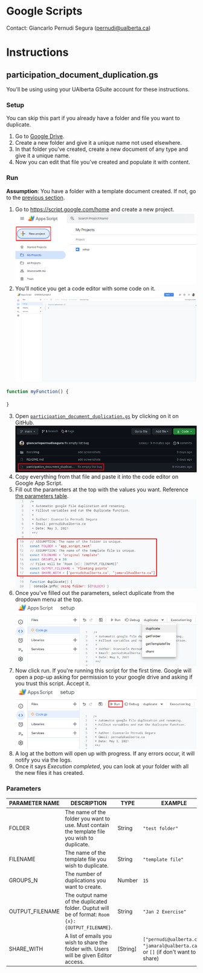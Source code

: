 # Google Scripts
Contact: Giancarlo Pernudi Segura (pernudi@ualberta.ca)

# Instructions
## participation_document_duplication.gs
You'll be using using your UAlberta GSuite account for these instructions.
### Setup
You can skip this part if you already have a folder and file you want to duplicate.
1. Go to [Google Drive](https://drive.google.com/drive/).
2. Create a new folder and give it a unique name not used elsewhere.
3. In that folder you've created, create a new document of any type and give it a unique name.
4. Now you can edit that file you've created and populate it with content.
### Run
**Assumption**: You have a folder with a template document created. If not, go to the [previous section](#Setup).
1. Go to https://script.google.com/home and create a new project.
![step 1 screenshot](docs/img/step1.png)
2. You'll notice you get a code editor with some code on it.
![step 2 screenshot](docs/img/step2.png)
```js
function myFunction() {
  
}
```
3. Open [`participation_document_duplication.gs`](https://raw.githubusercontent.com/cmput229/Google_Scripts/main/participation_document_duplication.gs?token=AHN6LHCFTHZZVJRBQRQFU4LAUK2YI) by clicking on it on GitHub.
![step 3 screenshot](docs/img/step3.png)
4. Copy everything from that file and paste it into the code editor on Google App Script.
5. Fill out the parameters at the top with the values you want. Reference [the parameters table](#Parameters).
![step 7 screenshot](docs/img/step7.png)
6. Once you've filled out the parameters, select duplicate from the dropdown menu at the top.
![step 8 screenshot](docs/img/step8.png)
7. Now click run. If you're running this script for the first time. Google will open a pop-up asking for permission to your google drive and asking if you trust this script. Accept it.
![step 8 screenshot](docs/img/step9.png)
8. A log at the bottom will open up with progress. If any errors occur, it will notify you via the logs.
9. Once it says *Execution completed*, you can look at your folder with all the new files it has created.
### Parameters
PARAMETER NAME|DESCRIPTION|TYPE|EXAMPLE|
---|---|---|---
FOLDER|The name of the folder you want to use. Must contain the template file you wish to duplicate.|String|`"test folder"`
FILENAME|The name of the template file you wish to duplicate.|String|`"template file"`
GROUPS_N|The number of duplications you want to create.|Number|`15`
OUTPUT_FILENAME|The output name of the duplicated folder. Ouptut will be of format: `Room {x}: {OUTPUT_FILENAME}`.|String|`"Jan 2 Exercise"`
SHARE_WITH|A list of emails you wish to share the folder with. Users will be given Editor access.|[String]|`["pernudi@ualberta.ca", "jamaral@ualberta.ca"]` or `[]` (if don't want to share)
